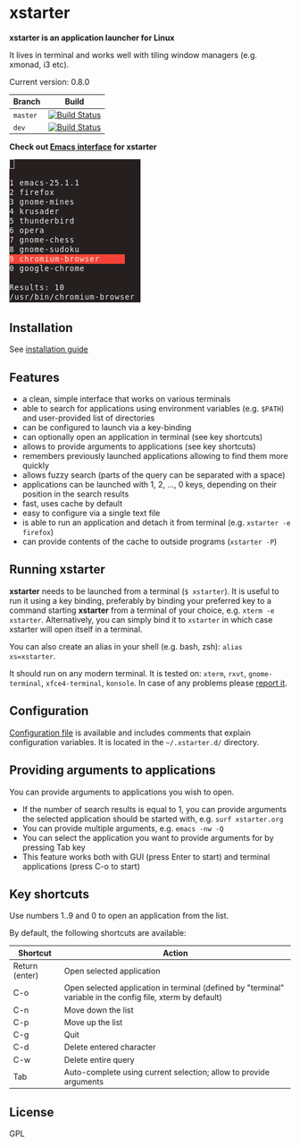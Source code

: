 # xstarter

**xstarter is an application launcher for Linux**

It lives in terminal and works well with tiling window managers (e.g. xmonad, i3 etc).

Current version: 0.8.0

| Branch | Build |
| --- | --- |
|`master`|[![Build Status](https://travis-ci.org/lchsk/xstarter.svg?branch=master)](https://travis-ci.org/lchsk/xstarter)|
|`dev`|[![Build Status](https://travis-ci.org/lchsk/xstarter.svg?branch=dev)](https://travis-ci.org/lchsk/xstarter)|

**Check out [Emacs interface](https://github.com/lchsk/helm-xstarter) for xstarter**

![xstarter screenshot](./docs_source/xstarter/source/data/xstarter_2.png "xstarter application launcher")

## Installation

See [installation guide](INSTALL.md)

## Features

* a clean, simple interface that works on various terminals
* able to search for applications using environment variables (e.g. `$PATH`) and user-provided list of directories
* can be configured to launch via a key-binding
* can optionally open an application in terminal (see key shortcuts)
* allows to provide arguments to applications (see key shortcuts)
* remembers previously launched applications allowing to find them more quickly
* allows fuzzy search (parts of the query can be separated with a space)
* applications can be launched with 1, 2, ..., 0 keys, depending on their position in the search results
* fast, uses cache by default
* easy to configure via a single text file
* is able to run an application and detach it from terminal (e.g. `xstarter -e firefox`)
* can provide contents of the cache to outside programs (`xstarter -P`)

## Running xstarter

**xstarter** needs to be launched from a terminal (`$ xstarter`). It is useful to run it using a key binding, preferably by binding your preferred key to a command starting **xstarter** from a terminal of your choice, e.g. `xterm -e xstarter`. Alternatively, you can simply bind it to `xstarter` in which case xstarter will open itself in a terminal.

You can also create an alias in your shell (e.g. bash, zsh): `alias xs=xstarter`.

It should run on any modern terminal. It is tested on: `xterm`, `rxvt`, `gnome-terminal`, `xfce4-terminal`, `konsole`. In case of any problems please [report it](https://github.com/lchsk/xstarter/issues/new).

## Configuration

[Configuration file](./xstarter.conf) is available and includes comments that explain configuration variables. It is located in the `~/.xstarter.d/` directory.

## Providing arguments to applications

You can provide arguments to applications you wish to open.

* If the number of search results is equal to 1, you can provide arguments the selected application should be started with, e.g. `surf xstarter.org`
* You can provide multiple arguments, e.g. `emacs -nw -Q`
* You can select the application you want to provide arguments for by pressing Tab key
* This feature works both with GUI (press Enter to start) and terminal applications (press C-o to start)

## Key shortcuts

Use numbers 1..9 and 0 to open an application from the list.

By default, the following shortcuts are available:

| Shortcut | Action |
| --- | --- |
|Return (enter)|Open selected application|
|C-o|Open selected application in terminal (defined by "terminal" variable in the config file, xterm by default)|
|C-n|Move down the list|
|C-p|Move up the list|
|C-g|Quit|
|C-d|Delete entered character|
|C-w|Delete entire query|
|Tab|Auto-complete using current selection; allow to provide arguments|


## License

GPL
